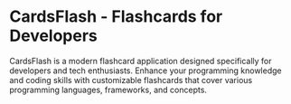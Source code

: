 # CardsFlash - Flashcards for Developers

CardsFlash is a modern flashcard application designed specifically for developers and tech enthusiasts. Enhance your programming knowledge and coding skills with customizable flashcards that cover various programming languages, frameworks, and concepts.
